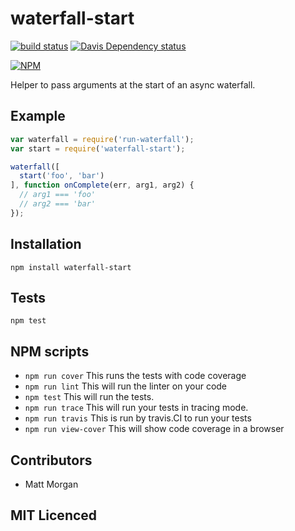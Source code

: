 # waterfall-start

[![build status][build-png]][build]
[![Davis Dependency status][dep-png]][dep]

[![NPM][npm-png]][npm]

Helper to pass arguments at the start of an async waterfall.

## Example

```js
var waterfall = require('run-waterfall');
var start = require('waterfall-start');

waterfall([
  start('foo', 'bar')
], function onComplete(err, arg1, arg2) {
  // arg1 === 'foo'
  // arg2 === 'bar'
});
```

## Installation

`npm install waterfall-start`

## Tests

`npm test`

## NPM scripts

 - `npm run cover` This runs the tests with code coverage
 - `npm run lint` This will run the linter on your code
 - `npm test` This will run the tests.
 - `npm run trace` This will run your tests in tracing mode.
 - `npm run travis` This is run by travis.CI to run your tests
 - `npm run view-cover` This will show code coverage in a browser

## Contributors

 - Matt Morgan

## MIT Licenced

  [build-png]: https://secure.travis-ci.org/mlmorg/waterfall-start.png
  [build]: https://travis-ci.org/mlmorg/waterfall-start
  [dep-png]: https://david-dm.org/mlmorg/waterfall-start.png
  [dep]: https://david-dm.org/mlmorg/waterfall-start
  [npm-png]: https://nodei.co/npm/waterfall-start.png?stars&downloads
  [npm]: https://nodei.co/npm/waterfall-start
